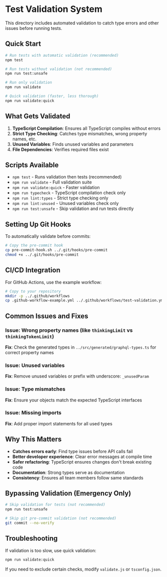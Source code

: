 # Test Validation System

This directory includes automated validation to catch type errors and other issues before running tests.

## Quick Start

```bash
# Run tests with automatic validation (recommended)
npm test

# Run tests without validation (not recommended)
npm run test:unsafe

# Run only validation
npm run validate

# Quick validation (faster, less thorough)
npm run validate:quick
```

## What Gets Validated

1. **TypeScript Compilation**: Ensures all TypeScript compiles without errors
2. **Strict Type Checking**: Catches type mismatches, wrong property names, etc.
3. **Unused Variables**: Finds unused variables and parameters
4. **File Dependencies**: Verifies required files exist

## Scripts Available

- `npm test` - Runs validation then tests (recommended)
- `npm run validate` - Full validation suite
- `npm run validate:quick` - Faster validation
- `npm run typecheck` - TypeScript compilation check only
- `npm run lint:types` - Strict type checking only
- `npm run lint:unused` - Unused variables check only
- `npm run test:unsafe` - Skip validation and run tests directly

## Setting Up Git Hooks

To automatically validate before commits:

```bash
# Copy the pre-commit hook
cp pre-commit-hook.sh ../.git/hooks/pre-commit
chmod +x ../.git/hooks/pre-commit
```

## CI/CD Integration

For GitHub Actions, use the example workflow:

```bash
# Copy to your repository
mkdir -p ../.github/workflows
cp .github-workflow-example.yml ../.github/workflows/test-validation.yml
```

## Common Issues and Fixes

### Issue: Wrong property names (like `thinkingLimit` vs `thinkingTokenLimit`)

**Fix**: Check the generated types in `../src/generated/graphql-types.ts` for correct property names

### Issue: Unused variables

**Fix**: Remove unused variables or prefix with underscore: `_unusedParam`

### Issue: Type mismatches

**Fix**: Ensure your objects match the expected TypeScript interfaces

### Issue: Missing imports

**Fix**: Add proper import statements for all used types

## Why This Matters

- **Catches errors early**: Find type issues before API calls fail
- **Better developer experience**: Clear error messages at compile time
- **Safer refactoring**: TypeScript ensures changes don't break existing code
- **Documentation**: Strong types serve as documentation
- **Consistency**: Ensures all team members follow same standards

## Bypassing Validation (Emergency Only)

```bash
# Skip validation for tests (not recommended)
npm run test:unsafe

# Skip git pre-commit validation (not recommended)
git commit --no-verify
```

## Troubleshooting

If validation is too slow, use quick validation:

```bash
npm run validate:quick
```

If you need to exclude certain checks, modify `validate.js` or `tsconfig.json`.
